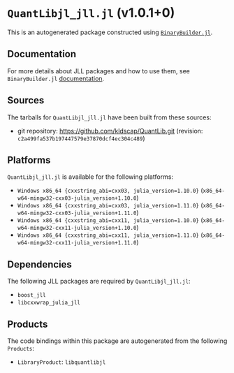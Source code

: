 # `QuantLibjl_jll.jl` (v1.0.1+0)

This is an autogenerated package constructed using [`BinaryBuilder.jl`](https://github.com/JuliaPackaging/BinaryBuilder.jl).

## Documentation

For more details about JLL packages and how to use them, see `BinaryBuilder.jl` [documentation](https://docs.binarybuilder.org/stable/jll/).

## Sources

The tarballs for `QuantLibjl_jll.jl` have been built from these sources:

* git repository: https://github.com/kldscap/QuantLib.git (revision: `c2a499fa537b197447579e37870dcf4ec304c489`)

## Platforms

`QuantLibjl_jll.jl` is available for the following platforms:

* `Windows x86_64 {cxxstring_abi=cxx03, julia_version=1.10.0}` (`x86_64-w64-mingw32-cxx03-julia_version+1.10.0`)
* `Windows x86_64 {cxxstring_abi=cxx03, julia_version=1.11.0}` (`x86_64-w64-mingw32-cxx03-julia_version+1.11.0`)
* `Windows x86_64 {cxxstring_abi=cxx11, julia_version=1.10.0}` (`x86_64-w64-mingw32-cxx11-julia_version+1.10.0`)
* `Windows x86_64 {cxxstring_abi=cxx11, julia_version=1.11.0}` (`x86_64-w64-mingw32-cxx11-julia_version+1.11.0`)

## Dependencies

The following JLL packages are required by `QuantLibjl_jll.jl`:

* `boost_jll`
* `libcxxwrap_julia_jll`

## Products

The code bindings within this package are autogenerated from the following `Products`:

* `LibraryProduct`: `libquantlibjl`
